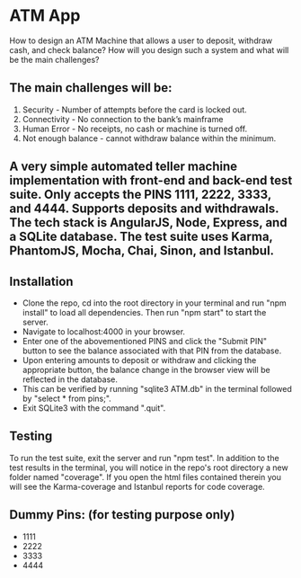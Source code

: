 # ATM App

How to design an ATM Machine that allows a user to deposit, withdraw cash, and check balance? How will you design such a system and what will be the main challenges?

## The main challenges will be:
1. Security - Number of attempts before the card is locked out.
2. Connectivity - No connection to the bank’s mainframe
3. Human Error - No receipts,  no cash or machine is turned off.
4. Not enough balance - cannot withdraw balance within the minimum.

## A very simple automated teller machine implementation with front-end and back-end test suite. Only accepts the PINS 1111, 2222, 3333, and 4444. Supports deposits and withdrawals. The tech stack is AngularJS, Node, Express, and a SQLite database. The test suite uses Karma, PhantomJS, Mocha, Chai, Sinon, and Istanbul.

## Installation

- Clone the repo, cd into the root directory in your terminal and run "npm install" to load all dependencies. Then run "npm start" to start the server. 
- Navigate to localhost:4000 in your browser. 
- Enter one of the abovementioned PINS and click the "Submit PIN" button to see the balance associated with that PIN from the database. 
- Upon entering amounts to deposit or withdraw and clicking the appropriate button, the balance change in the browser view will be reflected in the database. 
- This can be verified by running "sqlite3 ATM.db" in the terminal followed by "select * from pins;". 
- Exit SQLite3 with the command ".quit".

## Testing

To run the test suite, exit the server and run "npm test". In addition to the test results in the terminal, you will notice in the repo's root directory a new folder named "coverage". If you open the html files contained therein you will see the Karma-coverage and Istanbul reports for code coverage.

## Dummy Pins: (for testing purpose only)

- 1111
- 2222
- 3333
- 4444
